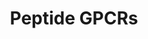 ---
annotations:
- id: PW:0000125
  parent: signaling pathway
  type: Pathway Ontology
  value: G protein mediated signaling pathway
authors:
- MaintBot
- Fehrhart
description: ''
last-edited: 2016-08-01
organisms:
- Danio rerio
redirect_from:
- /index.php/Pathway:WP1338
- /instance/WP1338
- /instance/WP1338_r88301
revision: r88301
schema-jsonld:
- '@context': https://schema.org/
  '@id': https://wikipathways.github.io/pathways/WP1338.html
  '@type': Dataset
  creator:
    '@type': Organization
    name: WikiPathways
  description: ''
  keywords:
  - CH211-150O20.3
  - CH211-1N9.11
  - LOC100001306
  - LOC100004831
  - LOC100004938
  - LOC100005361
  - LOC557645
  - LOC560609
  - LOC566521
  - LOC566989
  - LOC567289
  - LOC568254
  - LOC569038
  - LOC796724
  - LOC797181
  - NPY2R
  - OPRD1
  - bdkrb1
  - c3ar1
  - c5ar1
  - ccr7
  - cxcr3.1
  - cxcr3.2
  - ednra
  - ednrb1
  - fshr
  - lhcgr
  - mc1r
  - mc2r
  - mc3r
  - mc4r
  - mc5ra
  - nmbrl
  - npy1r
  - npy4r
  - oprk1
  - oprl
  - oprm1
  - zgc:113016
  - zgc:85682
  license: CC0
  name: Peptide GPCRs
seo: CreativeWork
title: Peptide GPCRs
wpid: WP1338
---